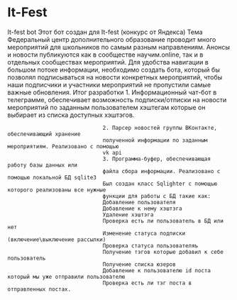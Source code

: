 # It-Fest
It-fest bot
                                              Этот бот создан для It-fest (конкурс от Яндекса)
                                                                Тема
                                    Федеральный центр дополнительного образование проводит много
                                 мероприятий для школьников по самым разным направлениям. Анонсы и
                                 новости публикуются как в сообществе научим.online, так и в
                                 отдельных сообществах мероприятий. Для удобства навигации в
                                 большом потоке информации, необходимо создать бота, который бы
                                 позволял подписываться на новости конкретных мероприятий, чтобы
                                 наши подписчики и участники мероприятий не пропустили самые важные
                                 обновления.
                                                            Итог разработки
                                  1. Информационный чат-бот в телеграмме, обеспечивает
                                  возможность подписки/отписки на новости мероприятий по заданным
                                  пользователем хэштегам которые он выбирает из списка доступных 
                                  хэштэгов.

                                  2. Парсер новостей группы ВКонтакте, обеспечивающий хранение
                                  полученной информации по заданным мероприятиям. Реализовано с помощью 
                                  vk api
                                  3. Программа-буфер, обеспечивающая работу базы данных или
                                  файла сбора информации. Реализовано с помощью локальной БД sqlite3
                                  Был создан класс Sqlighter c помощью которого реализованы все нужные 
                                  функции для работы с БД такие как:
                                  Добавление пользователя
                                  Добавление к нему хэштэга 
                                  Удаление хэштэга
                                  Проверка есть ли пользователь в БД или нет
                                  Изменение статуса подписки (включение\выключение рассылки)
                                  Проверка статуса пользователяъ
                                  Получение тэгов которые добавил к себе пользователь
                                  Получение списка юзеров
                                  Добавление к пользователю id поста который мы уже отправили пользователю
                                  Проверка есть ли тэг поста в отправленных постах.
                                  
                                  
                                  
                                           
